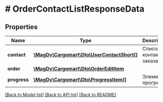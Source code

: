# # OrderContactListResponseData

## Properties

Name | Type | Description | Notes
------------ | ------------- | ------------- | -------------
**contact** | [**\MagDv\Cargomart\Dto\UserContactShort[]**](UserContactShort.md) | Список контактов заказа | [optional]
**order** | [**\MagDv\Cargomart\Dto\OrderEditItem**](OrderEditItem.md) |  | [optional]
**progress** | [**\MagDv\Cargomart\Dto\ProgressItem[]**](ProgressItem.md) | Элемент прогресса | [optional]

[[Back to Model list]](../../README.md#models) [[Back to API list]](../../README.md#endpoints) [[Back to README]](../../README.md)
